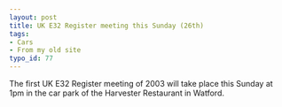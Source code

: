 ```yaml
---
layout: post
title: UK E32 Register meeting this Sunday (26th)
tags:
- Cars
- From my old site
typo_id: 77
---
```

The first UK E32 Register meeting of 2003 will take place this Sunday at 1pm in
the car park of the Harvester Restaurant in Watford.
